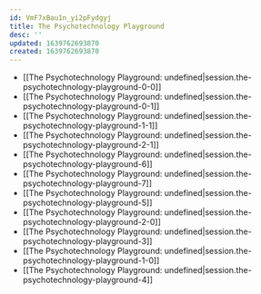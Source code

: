 ```yaml
---
id: VmF7xBau1n_yi2pFydgyj
title: The Psychotechnology Playground
desc: ''
updated: 1639762693870
created: 1639762693870
---
```


- [[The Psychotechnology Playground: undefined|session.the-psychotechnology-playground-0-0]]
- [[The Psychotechnology Playground: undefined|session.the-psychotechnology-playground-0-1]]
- [[The Psychotechnology Playground: undefined|session.the-psychotechnology-playground-1-1]]
- [[The Psychotechnology Playground: undefined|session.the-psychotechnology-playground-2-1]]
- [[The Psychotechnology Playground: undefined|session.the-psychotechnology-playground-6]]
- [[The Psychotechnology Playground: undefined|session.the-psychotechnology-playground-7]]
- [[The Psychotechnology Playground: undefined|session.the-psychotechnology-playground-5]]
- [[The Psychotechnology Playground: undefined|session.the-psychotechnology-playground-2-0]]
- [[The Psychotechnology Playground: undefined|session.the-psychotechnology-playground-3]]
- [[The Psychotechnology Playground: undefined|session.the-psychotechnology-playground-1-0]]
- [[The Psychotechnology Playground: undefined|session.the-psychotechnology-playground-4]]
